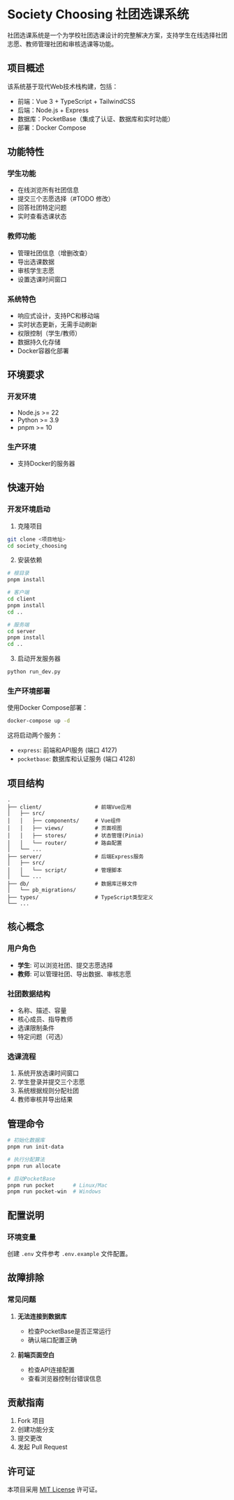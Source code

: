# Society Choosing 社团选课系统

社团选课系统是一个为学校社团选课设计的完整解决方案，支持学生在线选择社团志愿、教师管理社团和审核选课等功能。

## 项目概述

该系统基于现代Web技术栈构建，包括：
- 前端：Vue 3 + TypeScript + TailwindCSS
- 后端：Node.js + Express
- 数据库：PocketBase（集成了认证、数据库和实时功能）
- 部署：Docker Compose

## 功能特性

### 学生功能

- 在线浏览所有社团信息
- 提交三个志愿选择（#TODO 修改）
- 回答社团特定问题
- 实时查看选课状态

### 教师功能

- 管理社团信息（增删改查）
- 导出选课数据
- 审核学生志愿
- 设置选课时间窗口

### 系统特色

- 响应式设计，支持PC和移动端
- 实时状态更新，无需手动刷新
- 权限控制（学生/教师）
- 数据持久化存储
- Docker容器化部署

## 环境要求

### 开发环境

- Node.js >= 22
- Python >= 3.9
- pnpm >= 10

### 生产环境

- 支持Docker的服务器

## 快速开始

### 开发环境启动

1. 克隆项目
```bash
git clone <项目地址>
cd society_choosing
```

2. 安装依赖
```bash
# 根目录
pnpm install

# 客户端
cd client
pnpm install
cd ..

# 服务端
cd server
pnpm install
cd ..
```

3. 启动开发服务器
```bash
python run_dev.py
```

### 生产环境部署

使用Docker Compose部署：

```bash
docker-compose up -d
```

这将启动两个服务：
- `express`: 前端和API服务 (端口 4127)
- `pocketbase`: 数据库和认证服务 (端口 4128)

## 项目结构

```
.
├── client/                 # 前端Vue应用
│   ├── src/
│   │   ├── components/     # Vue组件
│   │   ├── views/          # 页面视图
│   │   ├── stores/         # 状态管理(Pinia)
│   │   └── router/         # 路由配置
│   └── ...
├── server/                 # 后端Express服务
│   ├── src/
│   │   └── script/         # 管理脚本
│   └── ...
├── db/                     # 数据库迁移文件
│   └── pb_migrations/
├── types/                  # TypeScript类型定义
└── ...
```

## 核心概念

### 用户角色

- **学生**: 可以浏览社团、提交志愿选择
- **教师**: 可以管理社团、导出数据、审核志愿

### 社团数据结构

- 名称、描述、容量
- 核心成员、指导教师
- 选课限制条件
- 特定问题（可选）

### 选课流程
1. 系统开放选课时间窗口
2. 学生登录并提交三个志愿
3. 系统根据规则分配社团
4. 教师审核并导出结果

## 管理命令

```bash
# 初始化数据库
pnpm run init-data

# 执行分配算法
pnpm run allocate

# 启动PocketBase
pnpm run pocket      # Linux/Mac
pnpm run pocket-win  # Windows
```

## 配置说明

### 环境变量

创建 `.env` 文件参考 `.env.example` 文件配置。

## 故障排除

### 常见问题

1. **无法连接到数据库**
   - 检查PocketBase是否正常运行
   - 确认端口配置正确

2. **前端页面空白**
   - 检查API连接配置
   - 查看浏览器控制台错误信息

## 贡献指南

1. Fork 项目
2. 创建功能分支
3. 提交更改
4. 发起 Pull Request

## 许可证

本项目采用 [MIT License](LICENSE.md) 许可证。

